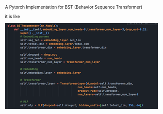 A Pytorch Implementation for BST (Behavior Sequence Transformer)

it is like


![structure](/assets/image.png)
